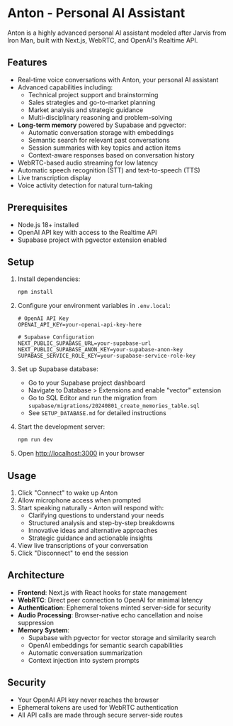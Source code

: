 # Anton - Personal AI Assistant

Anton is a highly advanced personal AI assistant modeled after Jarvis from Iron Man, built with Next.js, WebRTC, and OpenAI's Realtime API.

## Features

- Real-time voice conversations with Anton, your personal AI assistant
- Advanced capabilities including:
  - Technical project support and brainstorming
  - Sales strategies and go-to-market planning
  - Market analysis and strategic guidance
  - Multi-disciplinary reasoning and problem-solving
- **Long-term memory** powered by Supabase and pgvector:
  - Automatic conversation storage with embeddings
  - Semantic search for relevant past conversations
  - Session summaries with key topics and action items
  - Context-aware responses based on conversation history
- WebRTC-based audio streaming for low latency
- Automatic speech recognition (STT) and text-to-speech (TTS)
- Live transcription display
- Voice activity detection for natural turn-taking

## Prerequisites

- Node.js 18+ installed
- OpenAI API key with access to the Realtime API
- Supabase project with pgvector extension enabled

## Setup

1. Install dependencies:
   ```bash
   npm install
   ```

2. Configure your environment variables in `.env.local`:
   ```
   # OpenAI API Key
   OPENAI_API_KEY=your-openai-api-key-here
   
   # Supabase Configuration
   NEXT_PUBLIC_SUPABASE_URL=your-supabase-url
   NEXT_PUBLIC_SUPABASE_ANON_KEY=your-supabase-anon-key
   SUPABASE_SERVICE_ROLE_KEY=your-supabase-service-role-key
   ```

3. Set up Supabase database:
   - Go to your Supabase project dashboard
   - Navigate to Database > Extensions and enable "vector" extension
   - Go to SQL Editor and run the migration from `supabase/migrations/20240801_create_memories_table.sql`
   - See `SETUP_DATABASE.md` for detailed instructions

4. Start the development server:
   ```bash
   npm run dev
   ```

5. Open [http://localhost:3000](http://localhost:3000) in your browser

## Usage

1. Click "Connect" to wake up Anton
2. Allow microphone access when prompted
3. Start speaking naturally - Anton will respond with:
   - Clarifying questions to understand your needs
   - Structured analysis and step-by-step breakdowns
   - Innovative ideas and alternative approaches
   - Strategic guidance and actionable insights
4. View live transcriptions of your conversation
5. Click "Disconnect" to end the session

## Architecture

- **Frontend**: Next.js with React hooks for state management
- **WebRTC**: Direct peer connection to OpenAI for minimal latency
- **Authentication**: Ephemeral tokens minted server-side for security
- **Audio Processing**: Browser-native echo cancellation and noise suppression
- **Memory System**: 
  - Supabase with pgvector for vector storage and similarity search
  - OpenAI embeddings for semantic search capabilities
  - Automatic conversation summarization
  - Context injection into system prompts

## Security

- Your OpenAI API key never reaches the browser
- Ephemeral tokens are used for WebRTC authentication
- All API calls are made through secure server-side routes